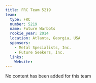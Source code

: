 ```yaml
---
title: FRC Team 5219
team:
  type: FRC
  number: 5219
  name: Future Warbots
  rookie_year: 2014
  location: Atlanta, Georgia, USA
  sponsors:
    - Metal Specialists, Inc.
    - Future Seekers, Inc.
  links:
    Website: 
---
```

No content has been added for this team